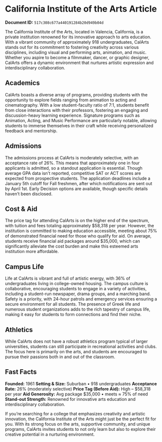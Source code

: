 # California Institute of the Arts Article

**Document ID:** `517c308c677a440191284b20d949b04d`

The California Institute of the Arts, located in Valencia, California, is a private institution renowned for its innovative approach to arts education. With a vibrant community of approximately 918 undergraduates, CalArts stands out for its commitment to fostering creativity across various disciplines, including visual and performing arts, animation, and music. Whether you aspire to become a filmmaker, dancer, or graphic designer, CalArts offers a dynamic environment that nurtures artistic expression and interdisciplinary collaboration.

## Academics
CalArts boasts a diverse array of programs, providing students with the opportunity to explore fields ranging from animation to acting and cinematography. With a low student-faculty ratio of 7:1, students benefit from close interactions with their professors, fostering an engaging and discussion-heavy learning experience. Signature programs such as Animation, Acting, and Music Performance are particularly notable, allowing students to immerse themselves in their craft while receiving personalized feedback and mentorship.

## Admissions
The admissions process at CalArts is moderately selective, with an acceptance rate of 26%. This means that approximately one in four applicants is admitted, so a standout application is essential. Though average GPA data isn't reported, competitive SAT or ACT scores are expected from prospective students. The application deadlines include a January 5th cutoff for Fall freshmen, after which notifications are sent out by April 1st. Early Decision options are available, though specific details haven’t been disclosed.

## Cost & Aid
The price tag for attending CalArts is on the higher end of the spectrum, with tuition and fees totaling approximately $58,318 per year. However, the institution is committed to making education accessible, meeting about 75% of demonstrated financial need for those who qualify for aid. On average, students receive financial aid packages around $35,000, which can significantly alleviate the cost burden and make this esteemed arts institution more affordable.

## Campus Life
Life at CalArts is vibrant and full of artistic energy, with 36% of undergraduates living in college-owned housing. The campus culture is collaborative, encouraging students to engage in a variety of activities, including a student-run newspaper, drama groups, and a marching band. Safety is a priority, with 24-hour patrols and emergency services ensuring a secure environment for all students. The presence of Greek life and numerous student organizations adds to the rich tapestry of campus life, making it easy for students to form connections and find their niche.

## Athletics
While CalArts does not have a robust athletics program typical of larger universities, students can still participate in recreational activities and clubs. The focus here is primarily on the arts, and students are encouraged to pursue their passions both in and out of the classroom.

## Fast Facts
**Founded:** 1961
**Setting & Size:** Suburban • 918 undergraduates
**Acceptance Rate:** 26% (moderately selective)
**Price Tag (Before Aid):** High – $58,318 per year
**Aid Generosity:** Avg package $35,000 • meets ≈ 75% of need
**Stand-out Strength:** Renowned for innovative arts education and interdisciplinary collaboration.

If you’re searching for a college that emphasizes creativity and artistic innovation, the California Institute of the Arts might just be the perfect fit for you. With its strong focus on the arts, supportive community, and unique programs, CalArts invites students to not only learn but also to explore their creative potential in a nurturing environment.
